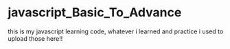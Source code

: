 # javascript_Basic_To_Advance
this is my javascript learning code, whatever i learned and practice i used to upload those here!!
